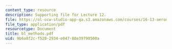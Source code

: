 ```yaml
---
content_type: resource
description: Supporting file for Lecture 12.
file: https://ol-ocw-studio-app-qa.s3.amazonaws.com/courses/16-13-aerodynamics-of-viscous-fluids-fall-2003/9b6a8f2cf5282934e04788e39790500a_bl_methods.pdf
file_type: application/pdf
resourcetype: Document
title: bl_methods.pdf
uid: 9b6a8f2c-f528-2934-e047-88e39790500a
---
```

